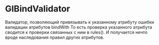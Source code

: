 GlBindValidator
===============

 Валидатор, позволяющий привязывать к указанному атрибуту ошибки валидации атрибутов bindWith
 То есть проверка указанного атрибута сводится к проверки связанных с ним в rules().
 И получается нечто вроде наследования правил других атрибутов.

